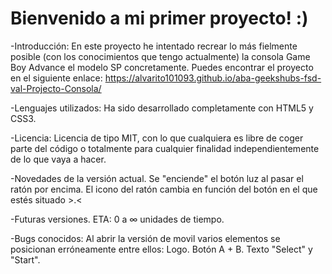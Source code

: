 # Bienvenido a mi primer proyecto! :)

-Introducción:
En este proyecto he intentado recrear lo más fielmente posible (con los conocimientos que tengo actualmente) la consola Game Boy Advance el modelo SP concretamente.
Puedes encontrar el proyecto en el siguiente enlace: 
https://alvarito101093.github.io/aba-geekshubs-fsd-val-Projecto-Consola/

-Lenguajes utilizados:
Ha sido desarrollado completamente con HTML5 y CSS3.

-Licencia:
Licencia de tipo MIT, con lo que cualquiera es libre de coger parte del código o totalmente para cualquier finalidad independientemente de lo que vaya a hacer.

-Novedades de la versión actual.
Se "enciende" el botón luz al pasar el ratón por encima.
El icono del ratón cambia en función del botón en el que estés situado >.<

-Futuras versiones.
ETA: 0 a ∞ unidades de tiempo.

-Bugs conocidos:
Al abrir la versión de movil varios elementos se posicionan erróneamente entre ellos:
Logo.
Botón A + B.
Texto "Select" y "Start".
